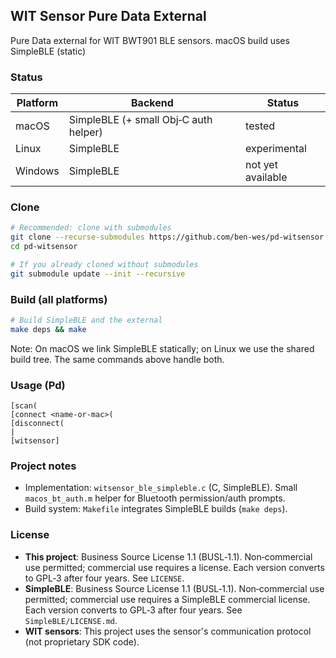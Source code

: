 ## WIT Sensor Pure Data External

Pure Data external for WIT BWT901 BLE sensors. macOS build uses SimpleBLE (static)

### Status

| Platform | Backend | Status |
| --- | --- | --- |
| macOS | SimpleBLE (+ small Obj‑C auth helper) | tested |
| Linux | SimpleBLE | experimental |
| Windows | SimpleBLE | not yet available |

### Clone

```bash
# Recommended: clone with submodules
git clone --recurse-submodules https://github.com/ben-wes/pd-witsensor.git
cd pd-witsensor

# If you already cloned without submodules
git submodule update --init --recursive
```

### Build (all platforms)

```bash
# Build SimpleBLE and the external
make deps && make
```

Note: On macOS we link SimpleBLE statically; on Linux we use the shared build tree. The same commands above handle both.

### Usage (Pd)

```pd
[scan(
[connect <name-or-mac>(
[disconnect(
|
[witsensor]
```

### Project notes

- Implementation: `witsensor_ble_simpleble.c` (C, SimpleBLE). Small `macos_bt_auth.m` helper for Bluetooth permission/auth prompts.
- Build system: `Makefile` integrates SimpleBLE builds (`make deps`).

### License

- **This project**: Business Source License 1.1 (BUSL‑1.1). Non‑commercial use permitted; commercial use requires a license. Each version converts to GPL‑3 after four years. See `LICENSE`.
- **SimpleBLE**: Business Source License 1.1 (BUSL‑1.1). Non‑commercial use permitted; commercial use requires a SimpleBLE commercial license. Each version converts to GPL‑3 after four years. See `SimpleBLE/LICENSE.md`.
- **WIT sensors**: This project uses the sensor's communication protocol (not proprietary SDK code).
